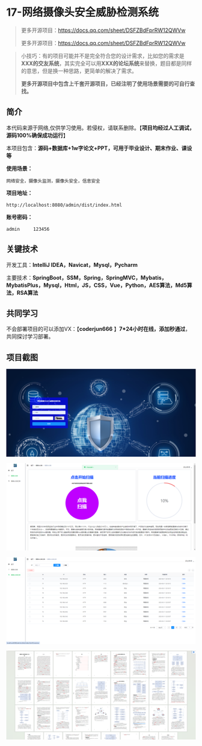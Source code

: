 # 17-网络摄像头安全威胁检测系统

> 更多开源项目：https://docs.qq.com/sheet/DSFZBdFprRW12QWVw
>
> 更多开源项目：https://docs.qq.com/sheet/DSFZBdFprRW12QWVw

> 小技巧：有的项目可能并不是完全符合您的设计需求，比如您的需求是**XXX的交友系统**，其实完全可以用**XXX的论坛系统**来替换，题目都是同样的意思，但是换一种思路，更简单的解决了需求。
>
> **更多开源项目中包含上千套开源项目，已经注明了使用场景需要的可自行查找。**



## 简介

本代码来源于网络,仅供学习使用。若侵权，请联系删除。【**项目均经过人工调试，源码100%确保成功运行**】

本项目包含：**源码+数据库+1w字论文+PPT，可用于毕业设计、期末作业、课设等**

**使用场景：**

```
网络安全，摄像头监测，摄像头安全，信息安全
```

**项目地址：**

```
http://localhost:8080/admin/dist/index.html
```

**账号密码：**

```
admin     123456
```



## 关键技术

开发工具：**IntelliJ IDEA，Navicat，Mysql，Pycharm**

主要技术：**SpringBoot，SSM，Spring，SpringMVC，Mybatis，MybatisPlus，Mysql，Html，JS，CSS，Vue，Python，AES算法，Md5算法，RSA算法**



## 共同学习

不会部署项目的可以添加VX：【**coderjun666**  】**7*24小时在线，添加秒通过**，共同探讨学习部署。



## 项目截图

![image-20240811201805206](./项目截图/image-20240811201805206.png)

![image-20240811201823250](./项目截图/image-20240811201823250.png)

![image-20240811201829380](./项目截图/image-20240811201829380.png)

![image-20240811201838224](./项目截图/image-20240811201838224.png)

